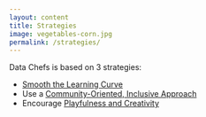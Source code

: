 ```yaml
---
layout: content
title: Strategies
image: vegetables-corn.jpg
permalink: /strategies/
---
```


Data Chefs is based on 3 strategies:

 - [Smooth the Learning Curve](/pages/strategies/smooth-learning-curve.html)
 - Use a [Community-Oriented, Inclusive Approach](/pages/strategies/community.html)
 - Encourage [Playfulness and Creativity](/pages/strategies/play.html)